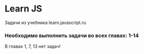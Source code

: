 # Learn JS
Задачи из учебника learn.javascript.ru

### Необходимо выполнить задачи во всех главах: 1-14


В главах 1, 7, 13 нет задач!
